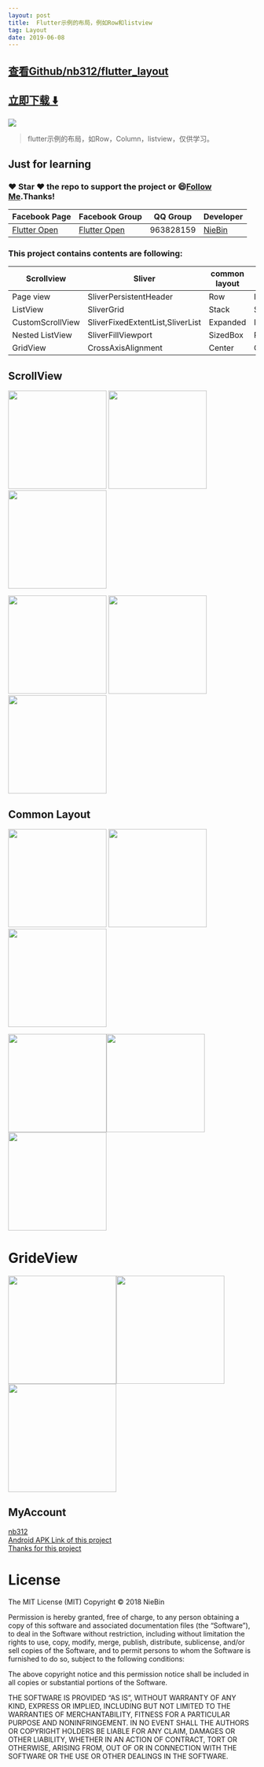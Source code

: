 ```yaml
---
layout: post
title:  Flutter示例的布局，例如Row和listview
tag: Layout
date: 2019-06-08
---
```


 

## [查看Github/nb312/flutter_layout](http://github.com/nb312/flutter_layout)
## [立即下载 ️⬇️ ](https://codeload.github.com/nb312/flutter_layout/zip/master) 


 
![](https://flutterawesome.com/content/images/2018/12/flutter_layout.jpg)
 
>
> flutter示例的布局，如Row，Column，listview，仅供学习。
>

 

## Just for learning
### :heart: Star :heart: the repo to support the project or :smile:[Follow Me](https://github.com/nb312).Thanks!
Facebook Page | Facebook Group | QQ Group | Developer |
--- | --- | --- | ---
[Flutter Open ](https://www.facebook.com/flutteropen) | [Flutter Open](https://www.facebook.com/groups/948618338674126/) |  963828159 |[NieBin](https://github.com/nb312)
### This project contains contents are following:  
Scrollview |  Sliver | common layout | Other | 
--- | --- | --- |---  
Page view |   SliverPersistentHeader| Row | InkWell
ListView | SliverGrid | Stack | Shadow
CustomScrollView | SliverFixedExtentList,SliverList | Expanded | Image.asset
Nested ListView |   SliverFillViewport | SizedBox | Padding
GridView | CrossAxisAlignment | Center | Column
 
## ScrollView     
<img src="https://github.com/nb312/flutter_layout/blob/master/screenshots/nest_screen.png" width="200"/> <img src="https://github.com/nb312/flutter_layout/blob/master/screenshots/sliver_screen.png" width="200"/> <img src="https://github.com/nb312/flutter_layout/blob/master/screenshots/hero_screen.png" width="200"/>    

<img src="https://github.com/nb312/flutter_layout/blob/master/screenshots/list_screen_1.png" width="200"/>  <img src="https://github.com/nb312/flutter_layout/blob/master/screenshots/list_screen_2.png" width="200"/>  <img src="https://github.com/nb312/flutter_layout/blob/master/screenshots/page_view_screen.png" width="200"/>

## Common Layout     
<img src="https://github.com/nb312/flutter_layout/blob/master/screenshots/row_column.jpg" width="200"/>  <img src="https://github.com/nb312/flutter_layout/blob/master/screenshots/stack_screen_1.png" width="200"/>  <img src="https://github.com/nb312/flutter_layout/blob/master/screenshots/cross_align.jpg" width="200"/>

<img src="https://github.com/nb312/flutter_layout/blob/master/screenshots/stack_screen_2.png" width="200"/><img src="https://github.com/nb312/flutter_layout/blob/master/screenshots/expand_screen.png" width="200"/>  <img src="https://github.com/nb312/flutter_layout/blob/master/screenshots/padding_screen.png" width="200"/>

# GrideView
 <img src="https://github.com/nb312/flutter_layout/blob/master/screenshots/move_grid_view_screen.png" width="220"/><img src="https://github.com/nb312/flutter_layout/blob/master/screenshots/move_grid_view_detail_screen.png" width="220"/><img src="https://github.com/nb312/flutter_layout/blob/master/screenshots/flutter_layout.gif" width="220"/>  


## MyAccount    
[nb312](https://github.com/nb312)   
[Android APK Link of this project](./doc/flutter_layout.apk)       
[Thanks for this project](https://github.com/bizz84/layout-demo-flutter)

# License
The MIT License (MIT)
Copyright © 2018 NieBin

Permission is hereby granted, free of charge, to any person obtaining a copy of this software and associated documentation files (the “Software”), to deal in the Software without restriction, including without limitation the rights to use, copy, modify, merge, publish, distribute, sublicense, and/or sell copies of the Software, and to permit persons to whom the Software is furnished to do so, subject to the following conditions:

The above copyright notice and this permission notice shall be included in all copies or substantial portions of the Software.

THE SOFTWARE IS PROVIDED “AS IS”, WITHOUT WARRANTY OF ANY KIND, EXPRESS OR IMPLIED, INCLUDING BUT NOT LIMITED TO THE WARRANTIES OF MERCHANTABILITY, FITNESS FOR A PARTICULAR PURPOSE AND NONINFRINGEMENT. IN NO EVENT SHALL THE AUTHORS OR COPYRIGHT HOLDERS BE LIABLE FOR ANY CLAIM, DAMAGES OR OTHER LIABILITY, WHETHER IN AN ACTION OF CONTRACT, TORT OR OTHERWISE, ARISING FROM, OUT OF OR IN CONNECTION WITH THE SOFTWARE OR THE USE OR OTHER DEALINGS IN THE SOFTWARE.


